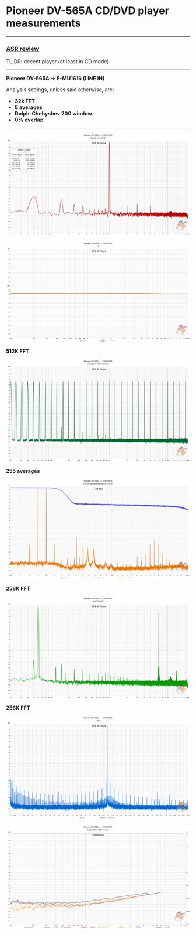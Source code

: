 # Pioneer DV-565A CD/DVD player measurements

<hr>

### [ASR review](https://www.audiosciencereview.com/forum/index.php?threads/pioneer-dv-565a-cd-dvd-measurements.62081/)

TL;DR: decent player (at least in CD mode)

<hr>

**Pioneer DV-565A -> E-MU1616 (LINE IN)**

Analysis settings, unless said otherwise, are:

* **32k FFT**
* **8 averages**
* **Dolph-Chebyshev 200 window**
* **0% overlap**

<hr>

![SINGLE_TONE.jpg](SINGLE_TONE.jpg)

![FR.png](FR.png)

**512K FFT** 

![MT.jpg](MT.jpg)

**255 averages**

![OOB_PERF.png](OOB_PERF.png)

**256K FFT**

![SMPTE.jpg](SMPTE.jpg)

**256K FFT**

![J_TEST.png](J_TEST.png)

![THD.png](THD.png)